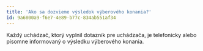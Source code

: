 ```yaml
---
title: 'Ako sa dozvieme výsledok výberového konania?'
id: 9a6800a9-f6e7-4e89-b77c-834ab551af34
---
```

<p>Každý uchádzač, ktorý vyplnil dotazník pre uchádzača, je telefonicky alebo písomne informovaný o výsledku výberového konania.
</p>